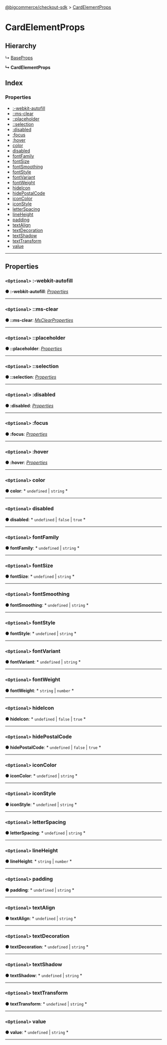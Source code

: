 [@bigcommerce/checkout-sdk](../README.md) > [CardElementProps](../interfaces/cardelementprops.md)

# CardElementProps

## Hierarchy

↳  [BaseProps](baseprops.md)

**↳ CardElementProps**

## Index

### Properties

* [:-webkit-autofill](cardelementprops.md#__webkit_autofill)
* [::ms-clear](cardelementprops.md#__ms_clear)
* [::placeholder](cardelementprops.md#__placeholder)
* [::selection](cardelementprops.md#__selection)
* [:disabled](cardelementprops.md#_disabled)
* [:focus](cardelementprops.md#_focus)
* [:hover](cardelementprops.md#_hover)
* [color](cardelementprops.md#color)
* [disabled](cardelementprops.md#disabled)
* [fontFamily](cardelementprops.md#fontfamily)
* [fontSize](cardelementprops.md#fontsize)
* [fontSmoothing](cardelementprops.md#fontsmoothing)
* [fontStyle](cardelementprops.md#fontstyle)
* [fontVariant](cardelementprops.md#fontvariant)
* [fontWeight](cardelementprops.md#fontweight)
* [hideIcon](cardelementprops.md#hideicon)
* [hidePostalCode](cardelementprops.md#hidepostalcode)
* [iconColor](cardelementprops.md#iconcolor)
* [iconStyle](cardelementprops.md#iconstyle)
* [letterSpacing](cardelementprops.md#letterspacing)
* [lineHeight](cardelementprops.md#lineheight)
* [padding](cardelementprops.md#padding)
* [textAlign](cardelementprops.md#textalign)
* [textDecoration](cardelementprops.md#textdecoration)
* [textShadow](cardelementprops.md#textshadow)
* [textTransform](cardelementprops.md#texttransform)
* [value](cardelementprops.md#value)

---

## Properties

<a id="__webkit_autofill"></a>

### `<Optional>` :-webkit-autofill

**● :-webkit-autofill**: *[Properties](properties.md)*

___
<a id="__ms_clear"></a>

### `<Optional>` ::ms-clear

**● ::ms-clear**: *[MsClearProperties](msclearproperties.md)*

___
<a id="__placeholder"></a>

### `<Optional>` ::placeholder

**● ::placeholder**: *[Properties](properties.md)*

___
<a id="__selection"></a>

### `<Optional>` ::selection

**● ::selection**: *[Properties](properties.md)*

___
<a id="_disabled"></a>

### `<Optional>` :disabled

**● :disabled**: *[Properties](properties.md)*

___
<a id="_focus"></a>

### `<Optional>` :focus

**● :focus**: *[Properties](properties.md)*

___
<a id="_hover"></a>

### `<Optional>` :hover

**● :hover**: *[Properties](properties.md)*

___
<a id="color"></a>

### `<Optional>` color

**● color**: * `undefined` &#124; `string`
*

___
<a id="disabled"></a>

### `<Optional>` disabled

**● disabled**: * `undefined` &#124; `false` &#124; `true`
*

___
<a id="fontfamily"></a>

### `<Optional>` fontFamily

**● fontFamily**: * `undefined` &#124; `string`
*

___
<a id="fontsize"></a>

### `<Optional>` fontSize

**● fontSize**: * `undefined` &#124; `string`
*

___
<a id="fontsmoothing"></a>

### `<Optional>` fontSmoothing

**● fontSmoothing**: * `undefined` &#124; `string`
*

___
<a id="fontstyle"></a>

### `<Optional>` fontStyle

**● fontStyle**: * `undefined` &#124; `string`
*

___
<a id="fontvariant"></a>

### `<Optional>` fontVariant

**● fontVariant**: * `undefined` &#124; `string`
*

___
<a id="fontweight"></a>

### `<Optional>` fontWeight

**● fontWeight**: * `string` &#124; `number`
*

___
<a id="hideicon"></a>

### `<Optional>` hideIcon

**● hideIcon**: * `undefined` &#124; `false` &#124; `true`
*

___
<a id="hidepostalcode"></a>

### `<Optional>` hidePostalCode

**● hidePostalCode**: * `undefined` &#124; `false` &#124; `true`
*

___
<a id="iconcolor"></a>

### `<Optional>` iconColor

**● iconColor**: * `undefined` &#124; `string`
*

___
<a id="iconstyle"></a>

### `<Optional>` iconStyle

**● iconStyle**: * `undefined` &#124; `string`
*

___
<a id="letterspacing"></a>

### `<Optional>` letterSpacing

**● letterSpacing**: * `undefined` &#124; `string`
*

___
<a id="lineheight"></a>

### `<Optional>` lineHeight

**● lineHeight**: * `string` &#124; `number`
*

___
<a id="padding"></a>

### `<Optional>` padding

**● padding**: * `undefined` &#124; `string`
*

___
<a id="textalign"></a>

### `<Optional>` textAlign

**● textAlign**: * `undefined` &#124; `string`
*

___
<a id="textdecoration"></a>

### `<Optional>` textDecoration

**● textDecoration**: * `undefined` &#124; `string`
*

___
<a id="textshadow"></a>

### `<Optional>` textShadow

**● textShadow**: * `undefined` &#124; `string`
*

___
<a id="texttransform"></a>

### `<Optional>` textTransform

**● textTransform**: * `undefined` &#124; `string`
*

___
<a id="value"></a>

### `<Optional>` value

**● value**: * `undefined` &#124; `string`
*

___

